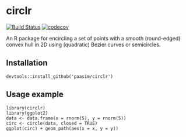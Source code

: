# circlr

[![Build Status](https://travis-ci.org/paasim/circlr.svg?branch=master)](https://travis-ci.org/paasim/circlr)
[![codecov](https://codecov.io/gh/paasim/circlr/branch/master/graphs/badge.svg?branch=master)](https://codecov.io/gh/paasim/circlr)

An R package for encircling a set of points with a smooth (round-edged) convex hull in 2D using (quadratic) Bezier curves or semicircles.

Installation
------------

    devtools::install_github('paasim/circlr')


Usage example
-----
    
    library(circlr)
    library(ggplot2)
    data <- data.frame(x = rnorm(5), y = rnorm(5))
    circ <- circle(data, closed = TRUE)
    ggplot(circ) + geom_path(aes(x = x, y = y))


